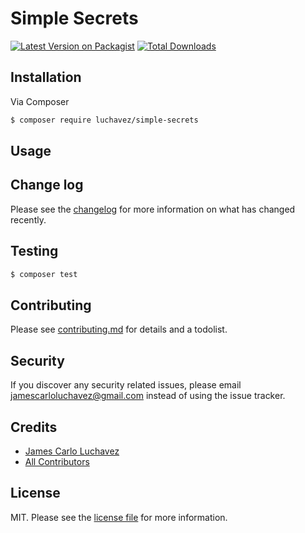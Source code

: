 # Simple Secrets

[![Latest Version on Packagist][ico-version]][link-packagist]
[![Total Downloads][ico-downloads]][link-downloads]

## Installation

Via Composer

``` bash
$ composer require luchavez/simple-secrets
```

## Usage

## Change log

Please see the [changelog](changelog.md) for more information on what has changed recently.

## Testing

``` bash
$ composer test
```

## Contributing

Please see [contributing.md](contributing.md) for details and a todolist.

## Security

If you discover any security related issues, please email jamescarloluchavez@gmail.com instead of using the issue tracker.

## Credits

- [James Carlo Luchavez][link-author]
- [All Contributors][link-contributors]

## License

MIT. Please see the [license file](license.md) for more information.

[ico-version]: https://img.shields.io/packagist/v/luchavez/simple-secrets.svg?style=flat-square
[ico-downloads]: https://img.shields.io/packagist/dt/luchavez/simple-secrets.svg?style=flat-square

[link-packagist]: https://packagist.org/packages/luchavez/simple-secrets
[link-downloads]: https://packagist.org/packages/luchavez/simple-secrets
[link-author]: https://github.com/luchmewep
[link-contributors]: ../../contributors
